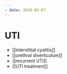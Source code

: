 ```yaml
---
- date: 2020-09-07
---
```


# UTI

- [[interstitial cystitis]]
- [[urethral diverticulum]]
- [[recurrent UTI]]
- [[UTI treatment]]

